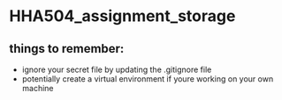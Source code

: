 # HHA504_assignment_storage

## things to remember:
- ignore your secret file by updating the .gitignore file
- potentially create a virtual environment if youre working on your own machine